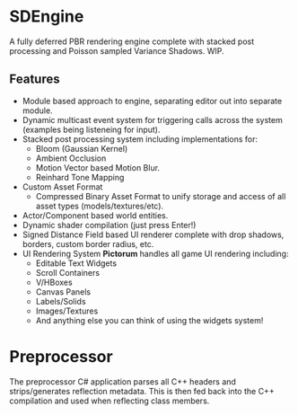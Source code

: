 # SDEngine
A fully deferred PBR rendering engine complete with stacked post processing and Poisson sampled Variance Shadows. WIP.

## Features
- Module based approach to engine, separating editor out into separate module.
- Dynamic multicast event system for triggering calls across the system (examples being listeneing for input).
- Stacked post processing system including implementations for:
    - Bloom (Gaussian Kernel)
    - Ambient Occlusion
    - Motion Vector based Motion Blur.
    - Reinhard Tone Mapping
- Custom Asset Format
    - Compressed Binary Asset Format to unify storage and access of all asset types (models/textures/etc).
- Actor/Component based world entities.
- Dynamic shader compilation (just press Enter!)
- Signed Distance Field based UI renderer complete with drop shadows, borders, custom border radius, etc.
- UI Rendering System **Pictorum** handles all game UI rendering including:
     - Editable Text Widgets
     - Scroll Containers
     - V/HBoxes
     - Canvas Panels
     - Labels/Solids
     - Images/Textures
     - And anything else you can think of using the widgets system!

# Preprocessor
The preprocessor C# application parses all C++ headers and strips/generates reflection metadata. This is then fed back into the C++ compilation and used when reflecting class members.
